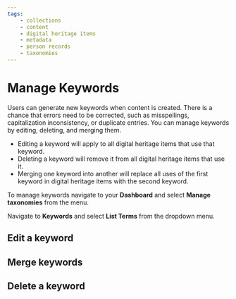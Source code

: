 ```yaml
---
tags:
    - collections
    - content
    - digital heritage items
    - metadata
    - person records
    - taxonomies
---
```

# Manage Keywords

Users can generate new keywords when content is created. There is a chance that errors need to be corrected, such as misspellings, capitalization inconsistency, or duplicate entries. You can manage keywords by editing, deleting, and merging them.

- Editing a keyword will apply to all digital heritage items that use that keyword.
- Deleting a keyword will remove it from all digital heritage items that use it.
- Merging one keyword into another will replace all uses of the first keyword in digital heritage items with the second keyword.

To manage keywords navigate to your **Dashboard** and select **Manage taxonomies** from the menu.

Navigate to **Keywords** and select **List Terms** from the dropdown menu.

## Edit a keyword

## Merge keywords

## Delete a keyword



